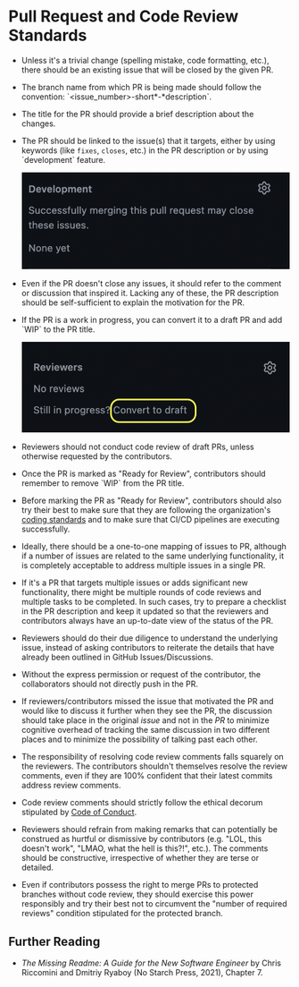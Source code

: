 # Pull Request and Code Review Standards

-   Unless it's a trivial change (spelling mistake, code formatting, etc.), there should be an existing issue that will be closed by the given PR.

-   The branch name from which PR is being made should follow the convention: \`\<issue_number\>-short*-*description\`.

-   The title for the PR should provide a brief description about the changes.

-   The PR should be linked to the issue(s) that it targets, either by using keywords (like `fixes`, `closes`, etc.) in the PR description or by using \`development\` feature.

    ![](figures/development.png)

-   Even if the PR doesn't close any issues, it should refer to the comment or discussion that inspired it. Lacking any of these, the PR description should be self-sufficient to explain the motivation for the PR.

-   If the PR is a work in progress, you can convert it to a draft PR and add \`WIP\` to the PR title.

    ![](figures/draft.png)

-   Reviewers should not conduct code review of draft PRs, unless otherwise requested by the contributors.

-   Once the PR is marked as "Ready for Review", contributors should remember to remove \`WIP\` from the PR title.

-   Before marking the PR as "Ready for Review", contributors should also try their best to make sure that they are following the organization's [coding standards](https://github.com/Open-Systems-Pharmacology/Suite/blob/develop/CODING_STANDARDS.md) and to make sure that CI/CD pipelines are executing successfully.

-   Ideally, there should be a one-to-one mapping of issues to PR, although if a number of issues are related to the same underlying functionality, it is completely acceptable to address multiple issues in a single PR.

-   If it's a PR that targets multiple issues or adds significant new functionality, there might be multiple rounds of code reviews and multiple tasks to be completed. In such cases, try to prepare a checklist in the PR description and keep it updated so that the reviewers and contributors always have an up-to-date view of the status of the PR.

-   Reviewers should do their due diligence to understand the underlying issue, instead of asking contributors to reiterate the details that have already been outlined in GitHub Issues/Discussions.

-   Without the express permission or request of the contributor, the collaborators should not directly push in the PR.

-   If reviewers/contributors missed the issue that motivated the PR and would like to discuss it further when they see the PR, the discussion should take place in the original *issue* and not in the *PR* to minimize cognitive overhead of tracking the same discussion in two different places and to minimize the possibility of talking past each other.

-   The responsibility of resolving code review comments falls squarely on the reviewers. The contributors shouldn't themselves resolve the review comments, even if they are 100% confident that their latest commits address review comments.

-   Code review comments should strictly follow the ethical decorum stipulated by [Code of Conduct](https://github.com/Open-Systems-Pharmacology/Suite/blob/develop/CODE_OF_CONDUCT.md).

-   Reviewers should refrain from making remarks that can potentially be construed as hurtful or dismissive by contributors (e.g. "LOL, this doesn't work", "LMAO, what the hell is this?!", etc.). The comments should be constructive, irrespective of whether they are terse or detailed.

-   Even if contributors possess the right to merge PRs to protected branches without code review, they should exercise this power responsibly and try their best not to circumvent the "number of required reviews" condition stipulated for the protected branch.

## Further Reading

-   *The Missing Readme: A Guide for the New Software Engineer*
    by Chris Riccomini and Dmitriy Ryaboy (No Starch Press, 2021), Chapter 7.

